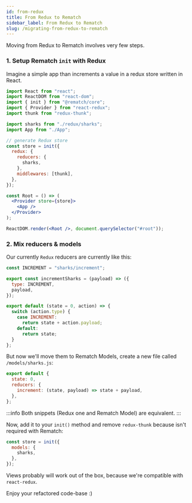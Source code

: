 ```yaml
---
id: from-redux
title: From Redux to Rematch
sidebar_label: From Redux to Rematch
slug: /migrating-from-redux-to-rematch
---
```


Moving from Redux to Rematch involves very few steps.

### 1. Setup Rematch `init` with Redux

Imagine a simple app than increments a value in a redux store written in React.

```jsx
import React from "react";
import ReactDOM from "react-dom";
import { init } from "@rematch/core";
import { Provider } from "react-redux";
import thunk from "redux-thunk";

import sharks from "./redux/sharks";
import App from "./App";

// generate Redux store
const store = init({
  redux: {
    reducers: {
      sharks,
    },
    middlewares: [thunk],
  },
});

const Root = () => (
  <Provider store={store}>
    <App />
  </Provider>
);

ReactDOM.render(<Root />, document.querySelector("#root"));
```

### 2. Mix reducers & models

Our currently `Redux` reducers are currently like this:

```js
const INCREMENT = "sharks/increment";

export const incrementSharks = (payload) => ({
  type: INCREMENT,
  payload,
});

export default (state = 0, action) => {
  switch (action.type) {
    case INCREMENT:
      return state + action.payload;
    default:
      return state;
  }
};
```

But now we'll move them to Rematch Models, create a new file called `/models/sharks.js`:

```js
export default {
  state: 0,
  reducers: {
    increment: (state, payload) => state + payload,
  },
};
```

:::info
Both snippets (Redux one and Rematch Model) are equivalent.
:::

Now, add it to your `init()` method and remove `redux-thunk` because isn't required with Rematch:

```js
const store = init({
  models: {
    sharks,
  },
});
```

Views probably will work out of the box, because we're compatible with `react-redux`.

Enjoy your refactored code-base :)
